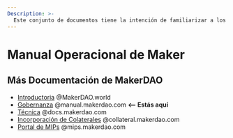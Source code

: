 ```yaml
---
Description: >-
  Este conjunto de documentos tiene la intención de familiarizar a los poseedores de MKR con el proceso de votación y de servir como material de referencia para las consultas diarias en las operaciones del Protocolo.
---
```


# Manual Operacional de Maker

## Más Documentación de MakerDAO
* [Introductoria](https://makerdao.world/en/) @MakerDAO.world
* [Gobernanza](https://manual.makerdao.com/) @manual.makerdao.com **<-- Estás aquí**
* [Técnica](https://docs.makerdao.com/) @docs.makerdao.com
* [Incorporación de Colaterales](https://collateral.makerdao.com/) @collateral.makerdao.com
* [Portal de MIPs](https://mips.makerdao.com/) @mips.makerdao.com

